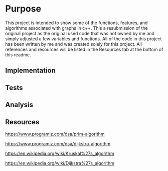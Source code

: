 # Purpose
This project is intended to show some of the functions, features, and algorithms associated with graphs in c++. This a resubmission of the original project as the original
used code that was not owned by me and simply adjusted a few variables and functions. All of the code in this project has been written by me and was created solely for this
project. All references and resources will be listed in the Resources tab at the bottom of this readme.

## Implementation

## Tests

## Analysis

## Resources
https://www.programiz.com/dsa/prim-algorithm

https://www.programiz.com/dsa/dijkstra-algorithm

https://en.wikipedia.org/wiki/Kruskal%27s_algorithm

https://en.wikipedia.org/wiki/Dijkstra%27s_algorithm
